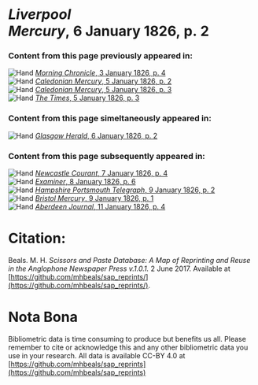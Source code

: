 # *Liverpool Mercury*, 6 January 1826, p. 2  
  
### Content from this page previously appeared in:  
![Hand](http://scissorsandpaste.net/wp-content/uploads/2017/06/smallhandpointer.png) [*Morning Chronicle*, 3 January 1826, p. 4](https://mhbeals.github.io/sap_html/Morning-Chronicle/Morning-Chronicle-3-January-1826-p-4)  
![Hand](http://scissorsandpaste.net/wp-content/uploads/2017/06/smallhandpointer.png) [*Caledonian Mercury*, 5 January 1826, p. 2](https://mhbeals.github.io/sap_html/Caledonian-Mercury/Caledonian-Mercury-5-January-1826-p-2)  
![Hand](http://scissorsandpaste.net/wp-content/uploads/2017/06/smallhandpointer.png) [*Caledonian Mercury*, 5 January 1826, p. 3](https://mhbeals.github.io/sap_html/Caledonian-Mercury/Caledonian-Mercury-5-January-1826-p-3)  
![Hand](http://scissorsandpaste.net/wp-content/uploads/2017/06/smallhandpointer.png) [*The Times*, 5 January 1826, p. 3](https://mhbeals.github.io/sap_html/The-Times/The-Times-5-January-1826-p-3)  
  
### Content from this page simeltaneously appeared in:  
![Hand](http://scissorsandpaste.net/wp-content/uploads/2017/06/smallhandpointer.png) [*Glasgow Herald*, 6 January 1826, p. 2](https://mhbeals.github.io/sap_html/Glasgow-Herald/Glasgow-Herald-6-January-1826-p-2)  
  
### Content from this page subsequently appeared in:  
![Hand](http://scissorsandpaste.net/wp-content/uploads/2017/06/smallhandpointer.png) [*Newcastle Courant*, 7 January 1826, p. 4](https://mhbeals.github.io/sap_html/Newcastle-Courant/Newcastle-Courant-7-January-1826-p-4)  
![Hand](http://scissorsandpaste.net/wp-content/uploads/2017/06/smallhandpointer.png) [*Examiner*, 8 January 1826, p. 6](https://mhbeals.github.io/sap_html/Examiner/Examiner-8-January-1826-p-6)  
![Hand](http://scissorsandpaste.net/wp-content/uploads/2017/06/smallhandpointer.png) [*Hampshire Portsmouth Telegraph*, 9 January 1826, p. 2](https://mhbeals.github.io/sap_html/Hampshire-Portsmouth-Telegraph/Hampshire-Portsmouth-Telegraph-9-January-1826-p-2)  
![Hand](http://scissorsandpaste.net/wp-content/uploads/2017/06/smallhandpointer.png) [*Bristol Mercury*, 9 January 1826, p. 1](https://mhbeals.github.io/sap_html/Bristol-Mercury/Bristol-Mercury-9-January-1826-p-1)  
![Hand](http://scissorsandpaste.net/wp-content/uploads/2017/06/smallhandpointer.png) [*Aberdeen Journal*, 11 January 1826, p. 4](https://mhbeals.github.io/sap_html/Aberdeen-Journal/Aberdeen-Journal-11-January-1826-p-4)  


# Citation: 

Beals. M. H. *Scissors and Paste Database: A Map of Reprinting and Reuse in the Anglophone Newspaper Press v.1.0.1.* 2 June 2017. Available at [https://github.com/mhbeals/sap_reprints/](https://github.com/mhbeals/sap_reprints/). 

# Nota Bona

Bibliometric data is time consuming to produce but benefits us all. Please remember to cite or acknowledge this and any other bibliometric data you use in your research. All data is available CC-BY 4.0 at [https://github.com/mhbeals/sap_reprints](https://github.com/mhbeals/sap_reprints)